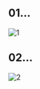 ## 01...

![1](https://github.com/user-attachments/assets/12daa2d2-d1de-4556-abfe-2c2f6ef04aab)



## 02...

![2](https://github.com/user-attachments/assets/0d2bd3f1-e220-4419-af7c-97e7ff7963f9)
